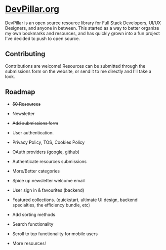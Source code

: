 # [DevPillar.org](https://devpillar.org)

DevPillar is an open source resource library for Full Stack Developers, UI/UX Designers, and anyone in between. This started as a way to better organize my own bookmarks and resources, and has quickly grown into a fun project I've decided to push to open source.

## Contributing

Contributions are welcome! Resources can be submitted through the submissions form on the website, or send it to me directly and I'll take a look.

## Roadmap

- ~~50 Resources~~

- ~~Newsletter~~

- ~~Add submissions form~~

- User authentication.

- Privacy Policy, TOS, Cookies Policy

- OAuth providers (google, github)

- Authenticate resources submissions

- More/Better categories

- Spice up newsletter welcome email

- User sign in & favourites (backend)

- Featured collections. (quickstart, ultimate UI design, backend specialties, the efficiency bundle, etc)

- Add sorting methods

- Search functionality

- ~~Scroll to top functionality for mobile users~~

- More resources!
